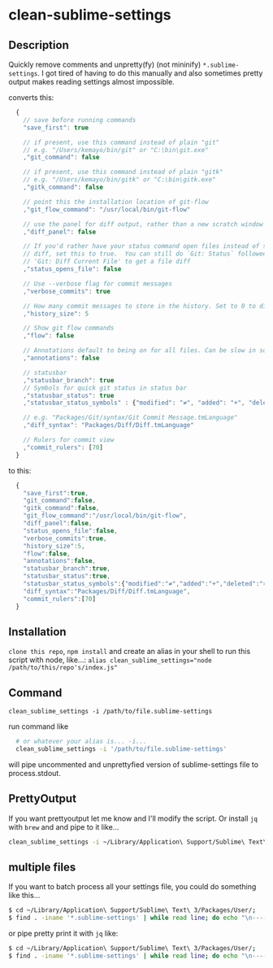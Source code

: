 # clean-sublime-settings

## Description

Quickly remove comments and unpretty(fy) (not mininify) `*.sublime-settings`. I got tired of having to do this
manually and also sometimes pretty output makes reading settings almost impossible.

converts this:
```javascript
  {
    // save before running commands
    "save_first": true

    // if present, use this command instead of plain "git"
    // e.g. "/Users/kemayo/bin/git" or "C:\bin\git.exe"
    ,"git_command": false

    // if present, use this command instead of plain "gitk"
    // e.g. "/Users/kemayo/bin/gitk" or "C:\bin\gitk.exe"
    ,"gitk_command": false

    // point this the installation location of git-flow
    ,"git_flow_command": "/usr/local/bin/git-flow"

    // use the panel for diff output, rather than a new scratch window (new tab)
    ,"diff_panel": false

    // If you'd rather have your status command open files instead of show you a
    // diff, set this to true.  You can still do `Git: Status` followed by
    // 'Git: Diff Current File' to get a file diff
    ,"status_opens_file": false

    // Use --verbose flag for commit messages
    ,"verbose_commits": true

    // How many commit messages to store in the history. Set to 0 to disable.
    ,"history_size": 5

    // Show git flow commands
    ,"flow": false

    // Annotations default to being on for all files. Can be slow in some cases.
    ,"annotations": false

    // statusbar
    ,"statusbar_branch": true
    // Symbols for quick git status in status bar
    ,"statusbar_status": true
    ,"statusbar_status_symbols" : {"modified": "≠", "added": "+", "deleted": "×", "untracked": "?", "conflicts": "‼", "renamed":"R", "copied":"C", "clean": "✓", "separator": " "}

    // e.g. "Packages/Git/syntax/Git Commit Message.tmLanguage"
    ,"diff_syntax": "Packages/Diff/Diff.tmLanguage"

    // Rulers for commit view
    ,"commit_rulers": [70]
  }

```


to this:
```javascript
  {
    "save_first":true,
    "git_command":false,
    "gitk_command":false,
    "git_flow_command":"/usr/local/bin/git-flow",
    "diff_panel":false,
    "status_opens_file":false,
    "verbose_commits":true,
    "history_size":5,
    "flow":false,
    "annotations":false,
    "statusbar_branch":true,
    "statusbar_status":true,
    "statusbar_status_symbols":{"modified":"≠","added":"+","deleted":"×","untracked":"?","conflicts":"‼","renamed":"R","copied":"C","clean":"✓","separator":" "},
    "diff_syntax":"Packages/Diff/Diff.tmLanguage",
    "commit_rulers":[70]
  }
```


## Installation
`clone this repo`, `npm install` and create an alias in your shell to run this script with node, like...:
`alias clean_sublime_settings="node /path/to/this/repo's/index.js"`

## Command

`clean_sublime_settings -i /path/to/file.sublime-settings`

run command like 
```bash
  # or whatever your alias is... -i...
  clean_sublime_settings -i '/path/to/file.sublime-settings'
```

will pipe uncommented and unprettyfied version of sublime-settings file to process.stdout.

## PrettyOutput

If you want prettyoutput let me know and I'll modify the script. Or install `jq` with `brew` and and pipe to it like...

```bash
clean_sublime_settings -i ~/Library/Application\ Support/Sublime\ Text\ 3/Packages/User/Preferences.sublime-settings|jq . -S
```

## multiple files

If you want to batch process all your settings file, you could do something like this...

```bash
$ cd ~/Library/Application\ Support/Sublime\ Text\ 3/Packages/User/;
$ find . -iname '*.sublime-settings' | while read line; do echo "\n---------$line"; cleansublime -i "$line"; done
```

or pipe pretty print it with `jq` like:
```bash
$ cd ~/Library/Application\ Support/Sublime\ Text\ 3/Packages/User/;
$ find . -iname '*.sublime-settings' | while read line; do echo "\n---------$line"; cleansublime -i "$line"; done
```